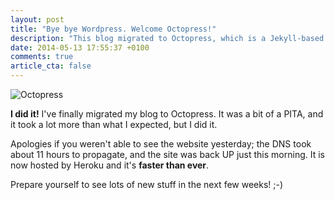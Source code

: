 ```yaml
---
layout: post
title: "Bye bye Wordpress. Welcome Octopress!"
description: "This blog migrated to Octopress, which is a Jekyll-based framework, written in Ruby. Blogging is fun!"
date: 2014-05-13 17:55:37 +0100
comments: true
article_cta: false
---
```


<img src="/images/octopress_logo.png" alt="Octopress" class="basic-alignment left">

**I did it!** I've finally migrated my blog to Octopress. It was a bit of a PITA, and it took a lot more than what I expected, but I did it.

Apologies if you weren't able to see the website yesterday; the DNS took about 11 hours to propagate, and the site was back UP just this morning. It is now hosted by Heroku and it's **faster than ever**.

Prepare yourself to see lots of new stuff in the next few weeks! ;-)